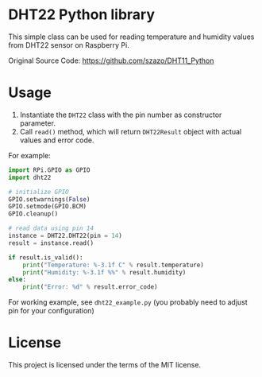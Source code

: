 # DHT22 Python library

This simple class can be used for reading temperature and humidity values from DHT22 sensor on Raspberry Pi.

Original Source Code: https://github.com/szazo/DHT11_Python

# Usage

1. Instantiate the `DHT22` class with the pin number as constructor parameter.
2. Call `read()` method, which will return `DHT22Result` object with actual values and error code.

For example:

```python
import RPi.GPIO as GPIO
import dht22

# initialize GPIO
GPIO.setwarnings(False)
GPIO.setmode(GPIO.BCM)
GPIO.cleanup()

# read data using pin 14
instance = DHT22.DHT22(pin = 14)
result = instance.read()

if result.is_valid():
    print("Temperature: %-3.1f C" % result.temperature)
    print("Humidity: %-3.1f %%" % result.humidity)
else:
    print("Error: %d" % result.error_code)
```

For working example, see `dht22_example.py` (you probably need to adjust pin for your configuration)


# License

This project is licensed under the terms of the MIT license.
